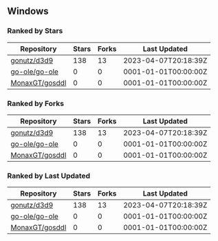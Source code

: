 ## Windows

### Ranked by Stars

| Repository | Stars | Forks | Last Updated |
|------------|-------|-------|--------------|
| [gonutz/d3d9](https://github.com/gonutz/d3d9) | 138 | 13 | 2023-04-07T20:18:39Z |
| [go-ole/go-ole](https://github.com/go-ole/go-ole) | 0 | 0 | 0001-01-01T00:00:00Z |
| [MonaxGT/gosddl](https://github.com/MonaxGT/gosddl) | 0 | 0 | 0001-01-01T00:00:00Z |

### Ranked by Forks

| Repository | Stars | Forks | Last Updated |
|------------|-------|-------|--------------|
| [gonutz/d3d9](https://github.com/gonutz/d3d9) | 138 | 13 | 2023-04-07T20:18:39Z |
| [go-ole/go-ole](https://github.com/go-ole/go-ole) | 0 | 0 | 0001-01-01T00:00:00Z |
| [MonaxGT/gosddl](https://github.com/MonaxGT/gosddl) | 0 | 0 | 0001-01-01T00:00:00Z |

### Ranked by Last Updated

| Repository | Stars | Forks | Last Updated |
|------------|-------|-------|--------------|
| [gonutz/d3d9](https://github.com/gonutz/d3d9) | 138 | 13 | 2023-04-07T20:18:39Z |
| [go-ole/go-ole](https://github.com/go-ole/go-ole) | 0 | 0 | 0001-01-01T00:00:00Z |
| [MonaxGT/gosddl](https://github.com/MonaxGT/gosddl) | 0 | 0 | 0001-01-01T00:00:00Z |

